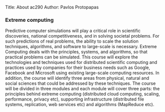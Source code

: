 Title: About ac290
Author: Pavlos Protopapas


### Extreme computing
Predictive computer simulations will play a critical role in scientific discoveries, national competitiveness, and in solving societal problems. For such predictions of real problems, the ability to scale the solution techniques, algorithms, and software to large-scale is necessary.  Extreme Computing deals with the principles, systems, and algorithms, so that practical problems can be  simulated.  This course will explore the technologies and techniques used for distributed scientific computing and practices used by companies for their business needs such as Google, Facebook and Microsoft using existing large-scale computing resources.  In addition, the course will identify three areas from physical, natural and social sciences that could be addressed by these techniques. The course will be divided in three modules and each module will cover three parts: the principles behind extreme computing (distributed cloud computing, scaling, performance, privacy etc), supporting infrastructure (distributed file systems, replication, web services etc) and algorithms (MapReduce etc).